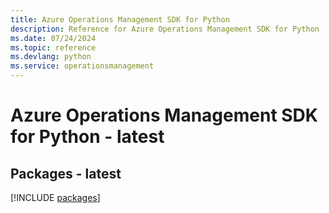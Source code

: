 ```yaml
---
title: Azure Operations Management SDK for Python
description: Reference for Azure Operations Management SDK for Python
ms.date: 07/24/2024
ms.topic: reference
ms.devlang: python
ms.service: operationsmanagement
---
```

# Azure Operations Management SDK for Python - latest
## Packages - latest
[!INCLUDE [packages](operations-management-index.md)]